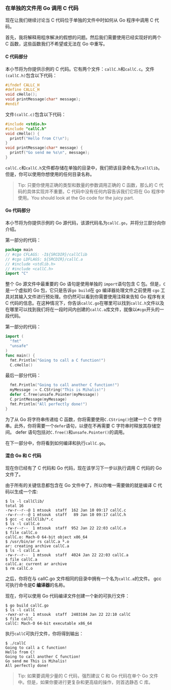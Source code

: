 ### 在单独的文件用 Go 调用 C 代码

现在让我们继续讨论当 C 代码位于单独的文件中时如何从 Go 程序中调用 C 代码。

首先，我将解释用程序解决的假想的问题。然后我们需要使用已经实现好的两个 C 函数，这些函数我们不希望或无法在 Go 中重写。

#### C 代码部分

本小节将为你提供示例的 C 代码。它有两个文件：`callC.h`和`callC.c`。文件`(callC.h)`包含以下代码：

```c
#ifndef CALLC_H
#define CALLC_H
void cHello();
void printMessage(char* message);
#endif
```

文件`(callC.c)`包含以下代码：

```c
#include <stdio.h>
#include "callC.h"
void cHello() {
  printf("Hello from C!\n");
}
void printMessage(char* message) {
  printf("Go send me %s\n", message);
}
```

`callC.c`和`callC.h`文件都存储在单独的目录中，我们把该目录命名为`callClib`。但是，你可以使用你想使用的任何目录名称。

> Tip: 只要你使用正确的类型和数量的参数调用正确的 C 函数，那么的 C 代码的具体实现并不重要。C 代码中没有任何内容告诉我们它将在 Go 程序中使用。You should look at the Go code for the juicy part.

#### Go 代码部分

本小节将为你提供示例的 Go 源代码，该源代码名为`callC.go`，并将分三部分向你介绍。

第一部分的代码：

```Go
package main
// #cgo CFLAGS: -I${SRCDIR}/callClib
// #cgo LDFLAGS: ${SRCDIR}/callC.a
// #include <stdlib.h>
// #include <callC.h>
import "C"
```

整个 Go 源文件中最重要的 Go 语句是使用单独的 `import`语句包含 C 包。但是，`C`是一个虚拟的 Go 包，它只是告诉`go build`在 go 编译器处理文件之前使用 `cgo` 工具对其输入文件进行预处理。你仍然可以看到你需要使用注释来告知 Go 程序有关 C 代码的信息。在这种情况下，你告诉`callC.go`在哪里可以找到`callC.h`文件以及在哪里可以找到我们将在一段时间内创建的`callC.a`库文件，就像以`#cgo`开头的一段代码。

第一部分的代码：

```Go
import (
  "fmt"
  "unsafe"
)
func main() {
  fmt.Println("Going to call a C function!")
  C.cHello()
```

最后一部分代码：

```Go
  fmt.Println("Going to call another C function!")
  myMessage := C.CString("This is Mihalis!")
  defer C.free(unsafe.Pointer(myMessage))
  C.printMessage(myMessage)
  fmt.Println("All perfectly done!")
}
```

为了从 Go 将字符串传递给 C 函数，你将需要使用`C.CString()`创建一个 C 字符串。此外，你将需要一个`defer`语句，以便在不再需要 C 字符串时释放其存储空间。 defer 语句包括对`C.free()`和`unsafe.Pointer()`的调用。

在下一部分中，你将看到如何编译和执行`callC.go`。

#### 混合 Go 和 C 代码

现在你已经有了 C 代码和 Go 代码，现在该学习下一步以执行调用 C 代码的 Go 文件了。

由于所有的关键信息都包含在 Go 文件中了，所以你唯一需要做的就是编译 C 代码以生成一个库:

```shell
$ ls -l callClib/
total 16
-rw-r--r--@ 1 mtsouk  staff  162 Jan 10 09:17 callC.c
-rw-r--r--@ 1 mtsouk  staff   89 Jan 10 09:17 callC.h
$ gcc -c callClib/*.c
$ ls -l callC.o
-rw-r--r--  1 mtsouk  staff  952 Jan 22 22:03 callC.o
$ file callC.o
callC.o: Mach-O 64-bit object x86_64
$ /usr/bin/ar rs callC.a *.o
ar: creating archive callC.a
$ ls -l callC.a
-rw-r--r--  1 mtsouk  staff  4024 Jan 22 22:03 callC.a
$ file callC.a
callC.a: current ar archive
$ rm callC.o
```

之后，你将在与 callC.go 文件相同的目录中拥有一个名为`callC.a`的文件。 gcc 可执行命令是**C 编译器**的名称。

现在，你可以使用 Go 代码编译文件创建一个新的可执行文件：

```shell
$ go build callC.go
$ ls -l callC
-rwxr-xr-x  1 mtsouk  staff  2403184 Jan 22 22:10 callC
$ file callC
callC: Mach-O 64-bit executable x86_64
```

执行`callC`可执行文件，你将得到输出：

```shell
$ ./callC
Going to call a C function!
Hello from C!
Going to call another C function!
Go send me This is Mihalis!
All perfectly done!
```

> Tip: 如果要调用少量的 C 代码，强烈建议 C 和 Go 代码在单个 Go 文件中。但是，如果你要进行更复杂和更高级的操作，则首选静态 C 库。
